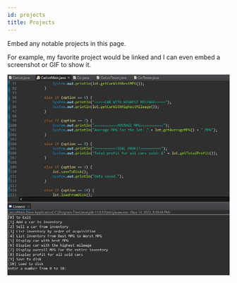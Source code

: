 ```yaml
---
id: projects
title: Projects
---
```


Embed any notable projects in this page.

For example, my favorite project would be linked and I can even embed
a screenshot or GIF to show it.

![project](./assets/RecentProject.JPG)
